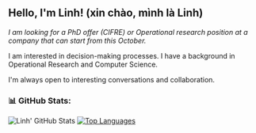 ## Hello, I'm Linh! (xin chào, mình là Linh)

*I am looking for a PhD offer (CIFRE) or Operational research position at a company that can start from this October.*

I am interested in decision-making processes. I have a background in Operational Research and Computer Science.

I'm always open to interesting conversations and collaboration.

### 📊 GitHub Stats:
![Linh' GitHub Stats](https://github-readme-stats.vercel.app/api?username=hdlinhnguyen&show_icons=true&theme=radical)
[![Top Languages](https://github-readme-stats.vercel.app/api/top-langs/?username=hdlinhnguyen&layout=compact)](https://github.com/anuraghazra/github-readme-stats)


